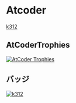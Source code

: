 # Atcoder

[k312](https://atcoder.jp/users/k312)
## AtCoderTrophies
[![AtCoder Trophies](https://atcoder-trophies.vercel.app/api/v1/atcoder?username=k312&theme=nord)](https://github.com/KATO-Hiro/AtCoderTrophies)

## バッジ
[![k312](https://img.shields.io/endpoint?url=https%3A%2F%2Fatcoder-badges.now.sh%2Fapi%2Fatcoder%2Fjson%2Fk312)](https://atcoder.jp/users/k312)